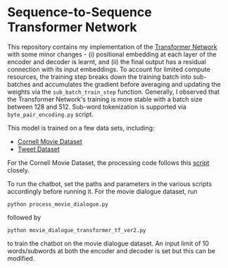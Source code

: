 # Sequence-to-Sequence Transformer Network

This repository contains my implementation of the [Transformer Network](https://arxiv.org/abs/1706.03762) with some minor changes - (i) positional embedding at each layer of the encoder and decoder is learnt, and (ii) the final output has a residual connection with its input embeddings. To account for limited compute resources, the training step breaks down the training batch into sub-batches and accumulates the gradient before averaging and updating the weights via the `sub_batch_train_step` function. Generally, I observed that the Transformer Network's training is more stable with a batch size between 128 and 512. Sub-word tokenization is supported via `byte_pair_encoding.py` script. 

This model is trained on a few data sets, including:
* [Cornell Movie Dataset](https://www.cs.cornell.edu/~cristian/Cornell_Movie-Dialogs_Corpus.html)
* [Tweet Dataset](https://github.com/Marsan-Ma-zz/chat_corpus)

For the Cornell Movie Dataset, the processing code follows this [script](https://github.com/suriyadeepan/datasets/blob/master/seq2seq/cornell_movie_corpus/scripts/prepare_data.py) closely.

To run the chatbot, set the paths and parameters in the various scripts accordingly before running it. For the movie dialogue dataset, run
```
python process_movie_dialogue.py
```
followed by
```
python movie_dialogue_transformer_tf_ver2.py
```
to train the chatbot on the movie dialogue dataset. An input limit of 10 words/subwords at both the encoder and decoder is set but this can be modified. 
